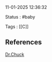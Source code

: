 11-01-2025 12:36:32

Status : #baby 

Tags : [[C]]





## References
[Dr.Chuck](https://www.cc4e.com/)

